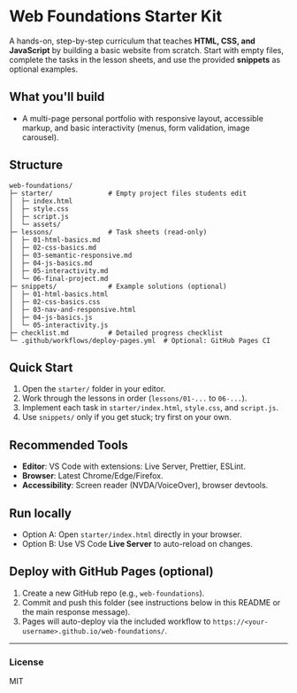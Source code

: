
# Web Foundations Starter Kit

A hands-on, step-by-step curriculum that teaches **HTML, CSS, and JavaScript** by building a basic website from scratch. Start with empty files, complete the tasks in the lesson sheets, and use the provided **snippets** as optional examples.

## What you'll build
- A multi-page personal portfolio with responsive layout, accessible markup, and basic interactivity (menus, form validation, image carousel).

## Structure
```
web-foundations/
├─ starter/              # Empty project files students edit
│  ├─ index.html
│  ├─ style.css
│  ├─ script.js
│  └─ assets/
├─ lessons/              # Task sheets (read-only)
│  ├─ 01-html-basics.md
│  ├─ 02-css-basics.md
│  ├─ 03-semantic-responsive.md
│  ├─ 04-js-basics.md
│  ├─ 05-interactivity.md
│  └─ 06-final-project.md
├─ snippets/             # Example solutions (optional)
│  ├─ 01-html-basics.html
│  ├─ 02-css-basics.css
│  ├─ 03-nav-and-responsive.html
│  ├─ 04-js-basics.js
│  └─ 05-interactivity.js
├─ checklist.md          # Detailed progress checklist
└─ .github/workflows/deploy-pages.yml  # Optional: GitHub Pages CI
```

## Quick Start
1. Open the `starter/` folder in your editor.
2. Work through the lessons in order (`lessons/01-...` to `06-...`).
3. Implement each task in `starter/index.html`, `style.css`, and `script.js`.
4. Use `snippets/` only if you get stuck; try first on your own.

## Recommended Tools
- **Editor**: VS Code with extensions: Live Server, Prettier, ESLint.
- **Browser**: Latest Chrome/Edge/Firefox.
- **Accessibility**: Screen reader (NVDA/VoiceOver), browser devtools.

## Run locally
- Option A: Open `starter/index.html` directly in your browser.
- Option B: Use VS Code **Live Server** to auto-reload on changes.

## Deploy with GitHub Pages (optional)
1. Create a new GitHub repo (e.g., `web-foundations`).
2. Commit and push this folder (see instructions below in this README or the main response message).
3. Pages will auto-deploy via the included workflow to `https://<your-username>.github.io/web-foundations/`.

---

### License
MIT
